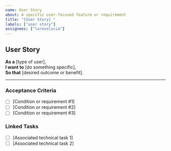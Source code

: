 ```yaml
---
name: User Story
about: A specific user-focused feature or requirement
title: "[User Story] "
labels: ["user story"]
assignees: ["larevolucia"]
---
```


## User Story

**As a** [type of user],  
**I want to** [do something specific],  
**So that** [desired outcome or benefit].

---

### Acceptance Criteria
- [ ] [Condition or requirement #1]
- [ ] [Condition or requirement #2]
- [ ] [Condition or requirement #3]

### Linked Tasks
- [ ] [Associated technical task 1]
- [ ] [Associated technical task 2]
